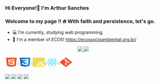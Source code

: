### Hi Everyone!👋 I'm Arthur Sanches
### Welcome to my page !! 🔥 With faith and persistence, let's go.  

- 💻 I’m currently, studying web programming. 
- 🌱 I'm a member of ECOS! https://ecossocioambiental.org.br/

<div align="center">
  <a href="https://github.com/thursanches">
  <img height="180em" src="https://github-readme-stats.vercel.app/api?username=thursanches&show_icons=true&theme=dark&include_all_commits=true&count_private=true"/>
  <img height="180em" src="https://github-readme-stats.vercel.app/api/top-langs/?username=thursanches&layout=compact&langs_count=7&theme=dark"/>
</div>
<div style="display: inline_block"><br>
  <img align="center" alt="Thur-HTML" height="30" width="40" src="https://raw.githubusercontent.com/devicons/devicon/master/icons/html5/html5-original.svg">
  <img align="center" alt="Thur-CSS" height="30" width="40" src="https://raw.githubusercontent.com/devicons/devicon/master/icons/css3/css3-original.svg">
  <img align="center" alt="Thur-Js" height="30" width="40" src="https://raw.githubusercontent.com/devicons/devicon/master/icons/javascript/javascript-plain.svg">
  <img align="center" alt="Thur-React" height="30" width="40" src="https://raw.githubusercontent.com/devicons/devicon/master/icons/react/react-original.svg">
  <img align="center" alt="Thur-GIT" height="30" width="40" src="https://raw.githubusercontent.com/devicons/devicon/master/icons/git/git-original.svg">
</div>
  
  ### 
  <a href = "https://twitter.com/thursanches"><img src="https://img.shields.io/badge/-Twitter-%230077B5?style=for-the-badge&logo=twitter&logoColor=white" target="_blank"></a>
  <a href = "mailto:arthursks7@gmail.com"><img src="https://img.shields.io/badge/-Gmail-%23333?style=for-the-badge&logo=gmail&logoColor=white" target="_blank"></a>
  <a href="https://linkedin.com/in/thursanches" target="_blank"><img src="https://img.shields.io/badge/-LinkedIn-%230077B5?style=for-the-badge&logo=linkedin&logoColor=white" target="_blank"></a> 
  <a href="https://instagram.com/thursanches" target="_blank"><img src="https://img.shields.io/badge/-Instagram-%23E4405F?style=for-the-badge&logo=instagram&logoColor=white" target="_blank"></a> 


